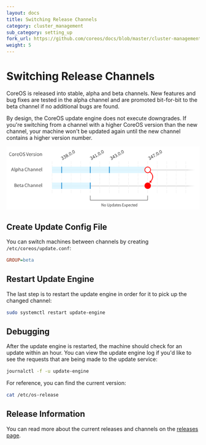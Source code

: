 ```yaml
---
layout: docs
title: Switching Release Channels
category: cluster_management
sub_category: setting_up
fork_url: https://github.com/coreos/docs/blob/master/cluster-management/setup/switching-channels/index.md
weight: 5
---
```


# Switching Release Channels

CoreOS is released into stable, alpha and beta channels. New features and bug fixes are tested in the alpha channel and are promoted bit-for-bit to the beta channel if no additional bugs are found.

By design, the CoreOS update engine does not execute downgrades. If you're switching from a channel with a higher CoreOS version than the new channel, your machine won't be updated again until the new channel contains a higher version number.

![Update Timeline](update-timeline.png)

## Create Update Config File

You can switch machines between channels by creating `/etc/coreos/update.conf`:

```ini
GROUP=beta
```

## Restart Update Engine

The last step is to restart the update engine in order for it to pick up the changed channel:

```sh
sudo systemctl restart update-engine
```

## Debugging

After the update engine is restarted, the machine should check for an update within an hour. You can view the update engine log if you'd like to see the requests that are being made to the update service:

```sh
journalctl -f -u update-engine
```

For reference, you can find the current version:

```sh
cat /etc/os-release
```

## Release Information

You can read more about the current releases and channels on the [releases page]({{site.baseurl}}/releases).
